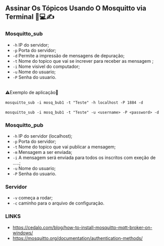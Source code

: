 ## Assinar Os Tópicos Usando O Mosquitto via Terminal 🦟💻✍️

### Mosquitto_sub
+ `-h` IP do servidor;
+ `-p` Porta do servidor;
+ `-d` Permite a impressão de mensagens de depuração;
+ `-t` Nome do topico que vai se increver para receber as mensagem ;
+ `-i` Nome visivel do computador;
+ `-u` Nome do usuario;
+ `-P` Senha do usuario.

<br>⚠️Exemplo de aplicação🤯
<br>
<br>`mosquitto_sub -i mosq_bub1 -t "Teste" -h localhost -P 1884 -d` 
<br>
<br>`mosquitto_sub -i mosq_bub1 -t "Teste" -u <username> -P <password> -d`

### Mosquitto_pub
+ `-h` IP do servidor (localhost);
+ `-p` Porta do servidor;
+ `-t` Nome do topico que vai publicar a mensagem;
+ `-m` Mensagem a ser enviada;
+ `-i` A mensagem será enviada para todos os inscritos com exeção de .....;
+ `-u` Nome do usuario;
+ `-P` Senha do usuario.

### Servidor
+ `-v` começa a rodar;
+ `-c` caminho para o arquivo de configuração.

### LINKS 

+ https://cedalo.com/blog/how-to-install-mosquitto-mqtt-broker-on-windows/
+ https://mosquitto.org/documentation/authentication-methods/
